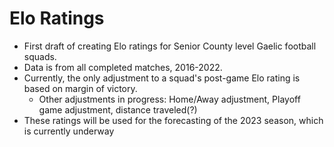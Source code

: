 # Elo Ratings
- First draft of creating Elo ratings for Senior County level Gaelic football squads. 
- Data is from all completed matches, 2016-2022.
- Currently, the only adjustment to a squad's post-game Elo rating is based on margin of victory. 
  - Other adjustments in progress: Home/Away adjustment, Playoff game adjustment, distance traveled(?)
- These ratings will be used for the forecasting of the 2023 season, which is currently underway
